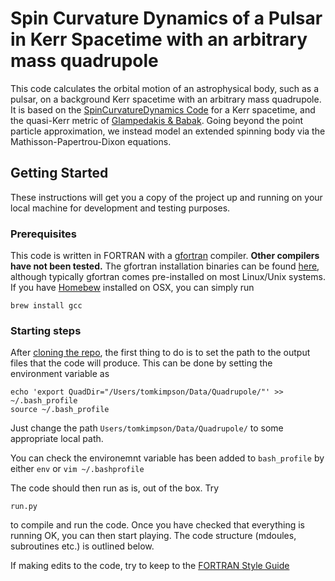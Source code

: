 # Spin Curvature Dynamics of a Pulsar in Kerr Spacetime with an arbitrary mass quadrupole

This code calculates the orbital motion of an astrophysical body, such as a pulsar, on a background Kerr spacetime with an arbitrary mass quadrupole. It is based on the [SpinCurvatureDynamics Code](https://github.com/tomkimpson/SpinCurvatureDynamics) for a Kerr spacetime, and the quasi-Kerr metric of [Glampedakis & Babak](https://arxiv.org/abs/gr-qc/0510057). Going beyond the point particle approximation, we instead model an extended spinning body via the Mathisson-Papertrou-Dixon equations.


## Getting Started
These instructions will get you a copy of the project up and running on your local machine for development and testing purposes. 

### Prerequisites

This code is written in FORTRAN with a [gfortran](https://gcc.gnu.org/wiki/GFortran) compiler. **Other compilers have not been tested.** The gfortran installation binaries can be found [here](https://gcc.gnu.org/wiki/GFortranBinariels), although typically gfortran comes pre-installed on most Linux/Unix systems. If you have [Homebew](https://brew.sh/) installed on OSX, you can simply run 


```
brew install gcc
```



### Starting steps

After [cloning the repo](https://help.github.com/en/articles/cloning-a-repository), the first thing to do is to set the path to the output files that the code will produce.
This can be done by setting the environment variable as

```
echo 'export QuadDir="/Users/tomkimpson/Data/Quadrupole/"' >> ~/.bash_profile
source ~/.bash_profile
```

Just change the path `Users/tomkimpson/Data/Quadrupole/` to some appropriate local path. 

You can check the environemnt variable has been added to `bash_profile` by either `env` or `vim ~/.bashprofile`


The code should then run as is, out of the box. Try

```
run.py
```

to compile and run the code. Once you have checked that everything is running OK, you can then start playing. The code structure (mdoules, subroutines etc.) is outlined below.


If making edits to the code, try to keep to the [FORTRAN Style Guide](https://www.fortran90.org/src/best-practices.html)





